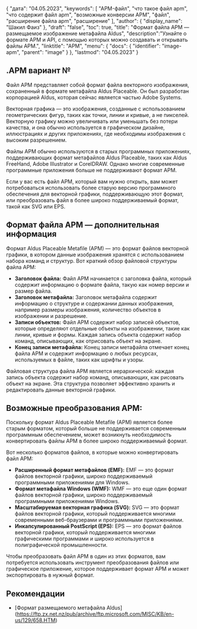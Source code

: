 {
"дата": "04.05.2023",
  "keywords": [
"APM-файл",
"что такое файл apm",
"что содержит файл apm",
"возможные конверсии APM",
"файл",
"расширение файла apm",
"расширение"
],
  "author": {
"display_name": "Шакил Фаиз"
},
"draft": "false",
"toc": true,
"title": "Формат файла APM — размещаемое изображение метафайла Aldus",
  "description":"Узнайте о формате APM и API, с помощью которых можно создавать и открывать файлы APM.",
"linktitle": "APM",
  "menu": {
    "docs": {
      "identifier": "image-apm",
"parent": "image"
}
},
"lastmod": "04.05.2023"
}

## .APM вариант №

Файл APM представляет собой формат файла векторного изображения, сохраненный в формате метафайла Aldus Placeable. Он был разработан корпорацией Aldus, которая сейчас является частью Adobe Systems.

Векторная графика — это изображения, созданные с использованием геометрических фигур, таких как точки, линии и кривые, а не пикселей. Векторную графику можно увеличивать или уменьшать без потери качества, и она обычно используется в графическом дизайне, иллюстрациях и других приложениях, где необходимы изображения с высоким разрешением.

Файлы APM обычно используются в старых программных приложениях, поддерживающих формат метафайлов Aldus Placeable, таких как Aldus FreeHand, Adobe Illustrator и CorelDRAW. Однако многие современные программные приложения больше не поддерживают формат APM.

Если у вас есть файл APM, который вам нужно открыть, вам может потребоваться использовать более старую версию программного обеспечения для векторной графики, поддерживающую этот формат, или преобразовать файл в более широко поддерживаемый формат, такой как SVG или EPS.

## Формат файла APM — дополнительная информация

Формат Aldus Placeable Metafile (APM) — это формат файлов векторной графики, в котором данные изображения хранятся с использованием набора команд и структур. Вот краткий обзор файловой структуры файла APM:

- **Заголовок файла:** Файл APM начинается с заголовка файла, который содержит информацию о формате файла, такую как номер версии и размер файла.
- **Заголовок метафайла:** Заголовок метафайла содержит информацию о структуре и содержании данных изображения, например размеры изображения, количество объектов в изображении и разрешение.
- **Записи объектов:** Файл APM содержит набор записей объектов, которые определяют отдельные объекты на изображении, такие как линии, кривые и формы. Каждая запись объекта содержит набор команд, описывающих, как отрисовать объект на экране.
- **Конец записи метафайла:** Конец записи метафайла отмечает конец файла APM и содержит информацию о любых ресурсах, используемых в файле, таких как шрифты и узоры.

Файловая структура файла APM является иерархической: каждая запись объекта содержит набор команд, описывающих, как рисовать объект на экране. Эта структура позволяет эффективно хранить и редактировать данные векторной графики.

## Возможные преобразования APM:

Поскольку формат Aldus Placeable Metafile (APM) является более старым форматом, который больше не поддерживается современным программным обеспечением, может возникнуть необходимость конвертировать файлы APM в более широко поддерживаемый формат.

Вот несколько форматов файлов, в которые можно конвертировать файл APM:

- **Расширенный формат метафайлов (EMF):** EMF — это формат файлов векторной графики, широко поддерживаемый программными приложениями для Windows.
- **Формат метафайла Windows (WMF):** WMF — это еще один формат файлов векторной графики, широко поддерживаемый программными приложениями Windows.
- **Масштабируемая векторная графика (SVG):** SVG — это формат файлов векторной графики, который поддерживается многими современными веб-браузерами и программными приложениями.
- **Инкапсулированный PostScript (EPS):** EPS — это формат файлов векторной графики, который поддерживается многими графическими программами и широко используется в полиграфической промышленности.

Чтобы преобразовать файл APM в один из этих форматов, вам потребуется использовать инструмент преобразования файлов или графическое приложение, которое поддерживает формат APM и может экспортировать в нужный формат.

## Рекомендации
* [Формат размещаемого метафайла Aldus] (https://ftp.zx.net.nz/pub/archive/ftp.microsoft.com/MISC/KB/en-us/129/658.HTM)


